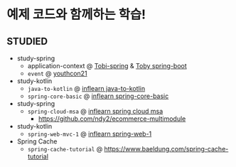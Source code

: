 # 예제 코드와 함께하는 학습!

## STUDIED

- study-spring
    - application-context @ [Tobi-spring](https://www.notion.so/ndy-dev/3-1-Vol-1-1f5144e6f9364ebfa72195865e11a203)
      & [Toby spring-boot](https://www.youtube.com/watch?v=f017PD5BIEc)
    - `event` @ [youthcon21](https://github.com/tongnamuu/SpringEvent)
- study-kotlin
    - `java-to-kotlin` @ [inflearn java-to-kotlin](https://www.inflearn.com/course/java-to-kotlin)
    - `spring-core-basic`
      @ [inflearn spring-core-basic](https://www.inflearn.com/course/%EC%8A%A4%ED%94%84%EB%A7%81-%ED%95%B5%EC%8B%AC-%EC%9B%90%EB%A6%AC-%EA%B8%B0%EB%B3%B8%ED%8E%B8)
- study-spring
    - `spring-cloud-msa`
      @ [inflearn spring cloud msa](https://www.inflearn.com/course/%EC%8A%A4%ED%94%84%EB%A7%81-%ED%81%B4%EB%9D%BC%EC%9A%B0%EB%93%9C-%EB%A7%88%EC%9D%B4%ED%81%AC%EB%A1%9C%EC%84%9C%EB%B9%84%EC%8A%A4)
      + https://github.com/ndy2/ecommerce-multimodule
- study-kotlin
    - `spring-web-mvc-1`  @ [inflearn spring-web-1](https://www.inflearn.com/course/%EC%8A%A4%ED%94%84%EB%A7%81-mvc-1)
- Spring Cache 
  - `spring-cache-tutorial` @ https://www.baeldung.com/spring-cache-tutorial


